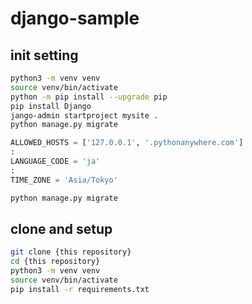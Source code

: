 # django-sample

## init setting

```bash
python3 -m venv venv
source venv/bin/activate
python -m pip install --upgrade pip
pip install Django
jango-admin startproject mysite .
python manage.py migrate
```

```python:settings.py
ALLOWED_HOSTS = ['127.0.0.1', '.pythonanywhere.com']
:
LANGUAGE_CODE = 'ja'
:
TIME_ZONE = 'Asia/Tokyo'
```

```bash
python manage.py migrate
```

## clone and setup

```bash
git clone {this repository}
cd {this repository}
python3 -m venv venv
source venv/bin/activate
pip install -r requirements.txt
```

